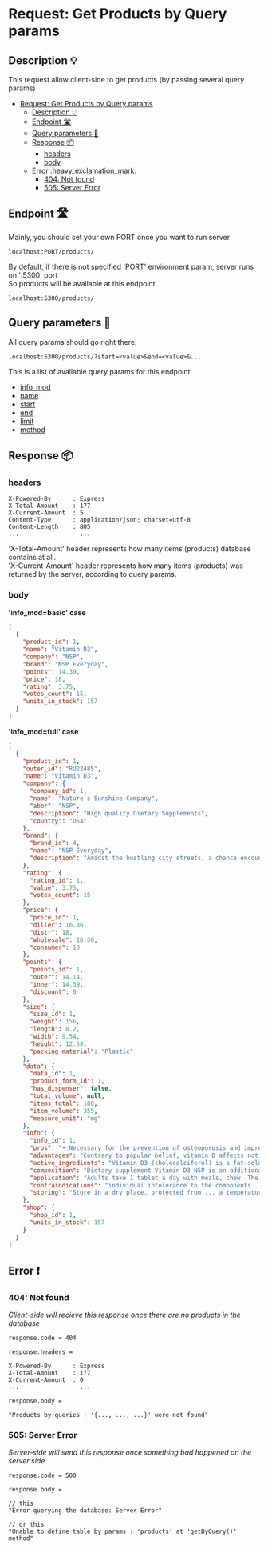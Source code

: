 # Request: Get Products by Query params

## Description :bulb:
This request allow client-side to get products (by passing several query params)  
- [Request: Get Products by Query params](#request-get-products-by-query-params)
  - [Description :bulb:](#description-bulb)
  - [Endpoint :motorway:](#endpoint-motorway)
  - [Query parameters :pencil:](#query-parameters-pencil)
  - [Response :package:](#response-package)
    - [headers](#headers)
    - [body](#body)
  - [Error :heavy\_exclamation\_mark:](#error-heavy_exclamation_mark)
    - [404: Not found](#404-not-found)
    - [505: Server Error](#505-server-error)

## Endpoint :motorway:
Mainly, you should set your own PORT once you want to run server
```
localhost:PORT/products/
```
By default, if there is not specified 'PORT' environment param, server runs on ':5300' port    
So products will be available at this endpoint
```
localhost:5300/products/
```

## Query parameters :pencil:
All query params should go right there:
```
localhost:5300/products/?start=<value>&end=<value>&...
```
This is a list of available query params for this endpoint:
- [info_mod](../query.md#info_mod)
- [name](../query.md#name)
- [start](../query.md#start)
- [end](../query.md#end)
- [limit](../query.md#limit)
- [method](../query.md#method)


## Response :package:
### headers
```
X-Powered-By      : Express
X-Total-Amount    : 177
X-Current-Amount  : 5
Content-Type      : application/json; charset=utf-8
Content-Length    : 805
...                 ...
```
'X-Total-Amount' header represents how many items (products) database contains at all.    
'X-Current-Amount' header represents how many items (products) was returned by the server, according to query params.

### body
**'info_mod=basic' case**
```json
[
  {
    "product_id": 1,
    "name": "Vitamin D3",
    "company": "NSP",
    "brand": "NSP Everyday",
    "points": 14.39,
    "price": 18,
    "rating": 3.75,
    "votes_count": 15,
    "units_in_stock": 157
  }
]
```
**'info_mod=full' case**
```json
[
  {
    "product_id": 1,
    "outer_id": "RU22485",
    "name": "Vitamin D3",
    "company": {
      "company_id": 1,
      "name": "Nature's Sunshine Company",
      "abbr": "NSP",
      "description": "High quality Dietary Supplements",
      "country": "USA"
    },
    "brand": {
      "brand_id": 4,
      "name": "NSP Everyday",
      "description": "Amidst the bustling city streets, a chance encounter leads to a random but profound connection between two strangers."
    },
    "rating": {
      "rating_id": 1,
      "value": 3.75,
      "votes_count": 15
    },
    "price": {
      "price_id": 1,
      "diller": 16.36,
      "distr": 18,
      "wholesale": 16.36,
      "consumer": 18
    },
    "points": {
      "points_id": 1,
      "outer": 14.14,
      "inner": 14.39,
      "discount": 0
    },
    "size": {
      "size_id": 1,
      "weight": 156,
      "length": 8.2,
      "width": 9.54,
      "height": 12.58,
      "packing_material": "Plastic"
    },
    "data": {
      "data_id": 1,
      "product_form_id": 1,
      "has_dispenser": false,
      "total_volume": null,
      "items_total": 180,
      "item_volume": 355,
      "measure_unit": "mg"
    },
    "info": {
      "info_id": 1,
      "pros": "• Necessary for the prevention of osteoporosis and improving the absorption of calcium and ... effect on skin health\n• Improves mood, increases vitality",
      "advantages": "Contrary to popular belief, vitamin D affects not only bone tissue, but also the small intestine, kidneys, other organs and ... Large packaging. Vitamin D3 is obtained from natural, environmentally friendly raw materials from Australia and New Zealand.",
      "active_ingredients": "Vitamin D3 (cholecalciferol) is a fat–soluble vitamin. This vitamin can be formed in human skin under the influence ... of vitamin D, the formation of blood cells occurs, it has an anti-inflammatory effect.",
      "composition": "Dietary supplement Vitamin D3 NSP is an additional source of vitamin D3.\n1 tablet ... stearate (rast.), natural peach flavor, natural tropical fruit flavor, citric acid",
      "application": "Adults take 1 tablet a day with meals, chew. The duration of admission is 1 month. If ... from 2008, vitamin D is prescribed at a dose of 10 mcg for all age groups of children.",
      "contraindications": "individual intolerance to the components ... to consult a doctor before use\nStorage conditions",
      "storing": "Store in a dry place, protected from ... a temperature not higher than +30oC."
    },
    "shop": {
      "shop_id": 1,
      "units_in_stock": 157
    }
  }
]
```
## Error :heavy_exclamation_mark:
### 404: Not found
*Client-side will recieve this response once there are no products in the database*
```
response.code = 404
```
```
response.headers =

X-Powered-By      : Express
X-Total-Amount    : 177
X-Current-Amount  : 0
...                 ...
```
```
response.body =

"Products by queries : '{..., ..., ...}' were not found"
```
### 505: Server Error
*Server-side will send this response once something bad happened on the server side*
```
response.code = 500
```
```
response.body =

// this
"Error querying the database: Server Error"

// or this
"Unable to define table by params : 'products' at 'getByQuery()' method"
```